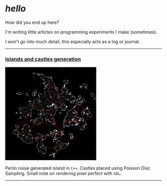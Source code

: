 # *hello*

How did you end up here?

I'm writing little articles on programming experiments I make (sometimes).

I won't go into much detail, this especially acts as a log or journal.

---

### <a href="castles.md" target="_blank">Islands and castles generation</a>

<img src="img/castles/castles11.png" height=300px style="display:inline-block">

Perlin noise generated island in `C++`. Castles placed using Poisson Disc Sampling. Small note on rendering pixel perfect with `SDL`.

---
